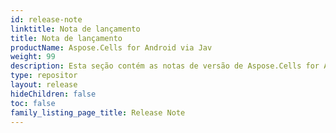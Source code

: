 ```yaml
---
id: release-note
linktitle: Nota de lançamento
title: Nota de lançamento
productName: Aspose.Cells for Android via Jav
weight: 99
description: Esta seção contém as notas de versão de Aspose.Cells for Android via Java para as Notas de versão do ano. Nestas notas de lançamento, publicamos a lista de problemas que foram corrigidos na versão atual, bem como quaisquer alterações públicas API e comportamentais
type: repositor
layout: release
hideChildren: false
toc: false
family_listing_page_title: Release Note
---
```

